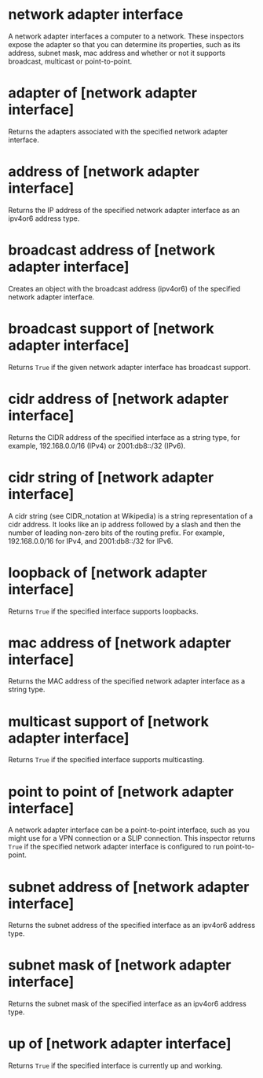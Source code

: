 # network adapter interface

A network adapter interfaces a computer to a network. These inspectors expose the adapter so that you can determine its properties, such as its address, subnet mask, mac address and whether or not it supports broadcast, multicast or point-to-point.

# adapter of [network adapter interface]

Returns the adapters associated with the specified network adapter interface.

# address of [network adapter interface]

Returns the IP address of the specified network adapter interface as an ipv4or6 address type.

# broadcast address of [network adapter interface]

Creates an object with the broadcast address (ipv4or6) of the specified network adapter interface.

# broadcast support of [network adapter interface]

Returns `True` if the given network adapter interface has broadcast support.

# cidr address of [network adapter interface]

Returns the CIDR address of the specified interface as a string type, for example, 192.168.0.0/16 (IPv4) or 2001:db8::/32 (IPv6).

# cidr string of [network adapter interface]

A cidr string (see CIDR_notation at Wikipedia) is a string representation of a cidr address.  It looks like an ip address followed by a slash and then the number of leading non-zero bits of the routing prefix. For example, 192.168.0.0/16 for IPv4, and 2001:db8::/32 for IPv6.

# loopback of [network adapter interface]

Returns `True` if the specified interface supports loopbacks.

# mac address of [network adapter interface]

Returns the MAC address of the specified network adapter interface as a string type.

# multicast support of [network adapter interface]

Returns `True` if the specified interface supports multicasting.

# point to point of [network adapter interface]

A network adapter interface can be a point-to-point interface, such as you might use for a VPN connection or a SLIP connection. This inspector returns `True` if the specified network adapter interface is configured to run point-to-point.

# subnet address of [network adapter interface]

Returns the subnet address of the specified interface as an ipv4or6 address type.

# subnet mask of [network adapter interface]

Returns the subnet mask of the specified interface as an ipv4or6 address type.

# up of [network adapter interface]

Returns `True` if the specified interface is currently up and working.
